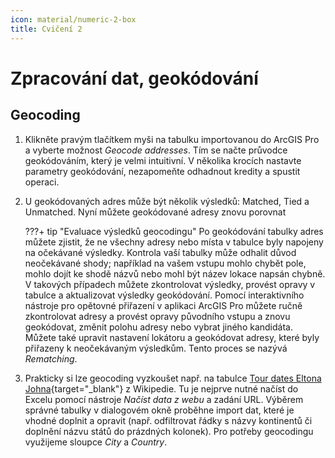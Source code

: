 ```yaml
---
icon: material/numeric-2-box
title: Cvičení 2
---
```


# Zpracování dat, geokódování

## Geocoding
1.  Klikněte pravým tlačítkem myši na tabulku importovanou do ArcGIS Pro a vyberte možnost *Geocode addresses*.
Tím se načte průvodce geokódováním, který je velmi intuitivní. V několika krocích nastavte parametry geokódování,
nezapomeňte odhadnout kredity a spustit operaci.
2.  U geokódovaných adres může být několik výsledků: Matched, Tied a Unmatched. Nyní můžete geokódované adresy znovu porovnat
    
    ???+ tip "Evaluace výsledků geocodingu"
        Po geokódování tabulky adres můžete zjistit, že ne všechny adresy nebo místa v tabulce byly napojeny na očekávané výsledky.
        Kontrola vaší tabulky může odhalit důvod neočekávané shody; například na vašem vstupu mohlo chybět pole, mohlo dojít ke shodě
        názvů nebo mohl být název lokace napsán chybně. V takových případech můžete zkontrolovat výsledky, provést opravy v tabulce a
        aktualizovat výsledky geokódování. Pomocí interaktivního nástroje pro opětovné přiřazení v aplikaci ArcGIS Pro můžete ručně
        zkontrolovat adresy a provést opravy původního vstupu a znovu geokódovat, změnit polohu adresy nebo vybrat jiného kandidáta.
        Můžete také upravit nastavení lokátoru a geokódovat adresy, které byly přiřazeny k neočekávaným výsledkům. Tento proces se
        nazývá *Rematching*.

3.  Prakticky si lze geocoding vyzkoušet např. na tabulce [Tour dates Eltona Johna](https://en.wikipedia.org/wiki/Farewell_Yellow_Brick_Road#Tour_dates){target="_blank"} z Wikipedie.
Tu je nejprve nutné načíst do Excelu pomocí nástroje *Načíst data z webu* a zadání URL. Výběrem správné tabulky v dialogovém okně proběhne import dat, které je vhodné
doplnit a opravit (např. odfiltrovat řádky s názvy kontinentů či doplnění názvu států do prázdných kolonek). Pro potřeby geocodingu využijeme sloupce *City* a *Country*.





